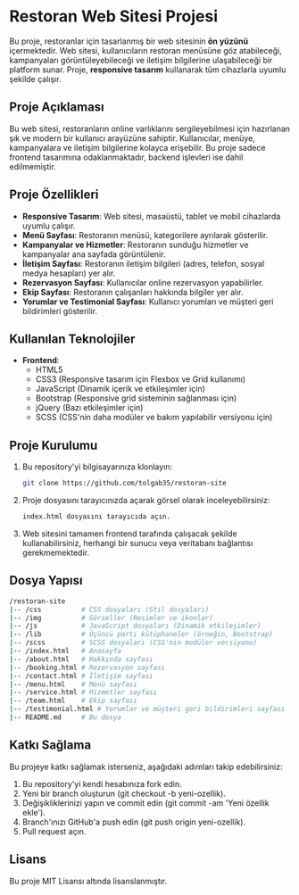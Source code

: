 # Restoran Web Sitesi Projesi

Bu proje, restoranlar için tasarlanmış bir web sitesinin **ön yüzünü** içermektedir. Web sitesi, kullanıcıların restoran menüsüne göz atabileceği, kampanyaları görüntüleyebileceği ve iletişim bilgilerine ulaşabileceği bir platform sunar. Proje, **responsive tasarım** kullanarak tüm cihazlarla uyumlu şekilde çalışır.

## Proje Açıklaması

Bu web sitesi, restoranların online varlıklarını sergileyebilmesi için hazırlanan şık ve modern bir kullanıcı arayüzüne sahiptir. Kullanıcılar, menüye, kampanyalara ve iletişim bilgilerine kolayca erişebilir. Bu proje sadece frontend tasarımına odaklanmaktadır, backend işlevleri ise dahil edilmemiştir.

## Proje Özellikleri

- **Responsive Tasarım**: Web sitesi, masaüstü, tablet ve mobil cihazlarda uyumlu çalışır.
- **Menü Sayfası**: Restoranın menüsü, kategorilere ayrılarak gösterilir.
- **Kampanyalar ve Hizmetler**: Restoranın sunduğu hizmetler ve kampanyalar ana sayfada görüntülenir.
- **İletişim Sayfası**: Restoranın iletişim bilgileri (adres, telefon, sosyal medya hesapları) yer alır.
- **Rezervasyon Sayfası**: Kullanıcılar online rezervasyon yapabilirler.
- **Ekip Sayfası**: Restoranın çalışanları hakkında bilgiler yer alır.
- **Yorumlar ve Testimonial Sayfası**: Kullanıcı yorumları ve müşteri geri bildirimleri gösterilir.

## Kullanılan Teknolojiler

- **Frontend**:
  - HTML5
  - CSS3 (Responsive tasarım için Flexbox ve Grid kullanımı)
  - JavaScript (Dinamik içerik ve etkileşimler için)
  - Bootstrap (Responsive grid sisteminin sağlanması için)
  - jQuery (Bazı etkileşimler için)
  - SCSS (CSS'nin daha modüler ve bakım yapılabilir versiyonu için)

## Proje Kurulumu

1. Bu repository'yi bilgisayarınıza klonlayın:
   ```bash
   git clone https://github.com/tolgab35/restoran-site
   
2. Proje dosyasını tarayıcınızda açarak görsel olarak inceleyebilirsiniz:
   ```bash
   index.html dosyasını tarayıcıda açın.
3. Web sitesini tamamen frontend tarafında çalışacak şekilde kullanabilirsiniz, herhangi bir sunucu veya veritabanı bağlantısı gerekmemektedir.

## Dosya Yapısı
```bash
/restoran-site
|-- /css          # CSS dosyaları (Stil dosyaları)
|-- /img          # Görseller (Resimler ve ikonlar)
|-- /js           # JavaScript dosyaları (Dinamik etkileşimler)
|-- /lib          # Üçüncü parti kütüphaneler (örneğin, Bootstrap)
|-- /scss         # SCSS dosyaları (CSS'nin modüler versiyonu)
|-- /index.html   # Anasayfa
|-- /about.html   # Hakkında sayfası
|-- /booking.html # Rezervasyon sayfası
|-- /contact.html # İletişim sayfası
|-- /menu.html    # Menü sayfası
|-- /service.html # Hizmetler sayfası
|-- /team.html    # Ekip sayfası
|-- /testimonial.html # Yorumlar ve müşteri geri bildirimleri sayfası
|-- README.md     # Bu dosya
```

## Katkı Sağlama

Bu projeye katkı sağlamak isterseniz, aşağıdaki adımları takip edebilirsiniz:
1. Bu repository'yi kendi hesabınıza fork edin.
2. Yeni bir branch oluşturun (git checkout -b yeni-ozellik).
3. Değişikliklerinizi yapın ve commit edin (git commit -am 'Yeni özellik ekle').
4. Branch'ınızı GitHub'a push edin (git push origin yeni-ozellik).
5. Pull request açın.

## Lisans

Bu proje MIT Lisansı altında lisanslanmıştır.
